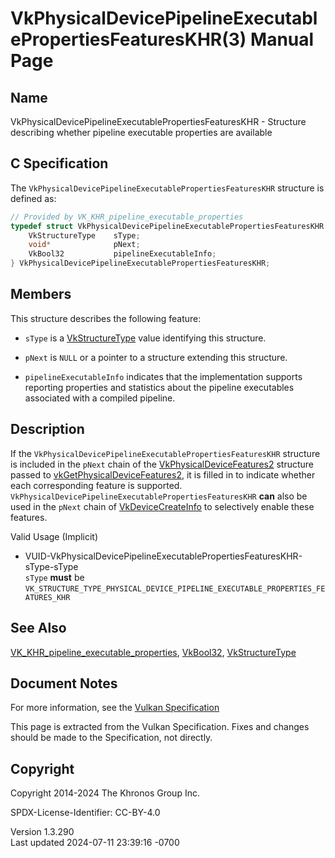 # VkPhysicalDevicePipelineExecutablePropertiesFeaturesKHR(3) Manual Page

## Name

VkPhysicalDevicePipelineExecutablePropertiesFeaturesKHR - Structure
describing whether pipeline executable properties are available



## <a href="#_c_specification" class="anchor"></a>C Specification

The `VkPhysicalDevicePipelineExecutablePropertiesFeaturesKHR` structure
is defined as:

``` c
// Provided by VK_KHR_pipeline_executable_properties
typedef struct VkPhysicalDevicePipelineExecutablePropertiesFeaturesKHR {
    VkStructureType    sType;
    void*              pNext;
    VkBool32           pipelineExecutableInfo;
} VkPhysicalDevicePipelineExecutablePropertiesFeaturesKHR;
```

## <a href="#_members" class="anchor"></a>Members

This structure describes the following feature:

- `sType` is a [VkStructureType](https://registry.khronos.org/vulkan/specs/1.3-extensions/man/html/VkStructureType.html) value identifying
  this structure.

- `pNext` is `NULL` or a pointer to a structure extending this
  structure.

- <span id="features-pipelineExecutableInfo"></span>
  `pipelineExecutableInfo` indicates that the implementation supports
  reporting properties and statistics about the pipeline executables
  associated with a compiled pipeline.

## <a href="#_description" class="anchor"></a>Description

If the `VkPhysicalDevicePipelineExecutablePropertiesFeaturesKHR`
structure is included in the `pNext` chain of the
[VkPhysicalDeviceFeatures2](https://registry.khronos.org/vulkan/specs/1.3-extensions/man/html/VkPhysicalDeviceFeatures2.html) structure
passed to
[vkGetPhysicalDeviceFeatures2](https://registry.khronos.org/vulkan/specs/1.3-extensions/man/html/vkGetPhysicalDeviceFeatures2.html), it is
filled in to indicate whether each corresponding feature is supported.
`VkPhysicalDevicePipelineExecutablePropertiesFeaturesKHR` **can** also
be used in the `pNext` chain of
[VkDeviceCreateInfo](https://registry.khronos.org/vulkan/specs/1.3-extensions/man/html/VkDeviceCreateInfo.html) to selectively enable
these features.

Valid Usage (Implicit)

- <a
  href="#VUID-VkPhysicalDevicePipelineExecutablePropertiesFeaturesKHR-sType-sType"
  id="VUID-VkPhysicalDevicePipelineExecutablePropertiesFeaturesKHR-sType-sType"></a>
  VUID-VkPhysicalDevicePipelineExecutablePropertiesFeaturesKHR-sType-sType  
  `sType` **must** be
  `VK_STRUCTURE_TYPE_PHYSICAL_DEVICE_PIPELINE_EXECUTABLE_PROPERTIES_FEATURES_KHR`

## <a href="#_see_also" class="anchor"></a>See Also

[VK_KHR_pipeline_executable_properties](https://registry.khronos.org/vulkan/specs/1.3-extensions/man/html/VK_KHR_pipeline_executable_properties.html),
[VkBool32](https://registry.khronos.org/vulkan/specs/1.3-extensions/man/html/VkBool32.html), [VkStructureType](https://registry.khronos.org/vulkan/specs/1.3-extensions/man/html/VkStructureType.html)

## <a href="#_document_notes" class="anchor"></a>Document Notes

For more information, see the <a
href="https://registry.khronos.org/vulkan/specs/1.3-extensions/html/vkspec.html#VkPhysicalDevicePipelineExecutablePropertiesFeaturesKHR"
target="_blank" rel="noopener">Vulkan Specification</a>

This page is extracted from the Vulkan Specification. Fixes and changes
should be made to the Specification, not directly.

## <a href="#_copyright" class="anchor"></a>Copyright

Copyright 2014-2024 The Khronos Group Inc.

SPDX-License-Identifier: CC-BY-4.0

Version 1.3.290  
Last updated 2024-07-11 23:39:16 -0700
